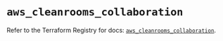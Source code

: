 # `aws_cleanrooms_collaboration`

Refer to the Terraform Registry for docs: [`aws_cleanrooms_collaboration`](https://registry.terraform.io/providers/hashicorp/aws/5.49.0/docs/resources/cleanrooms_collaboration).
